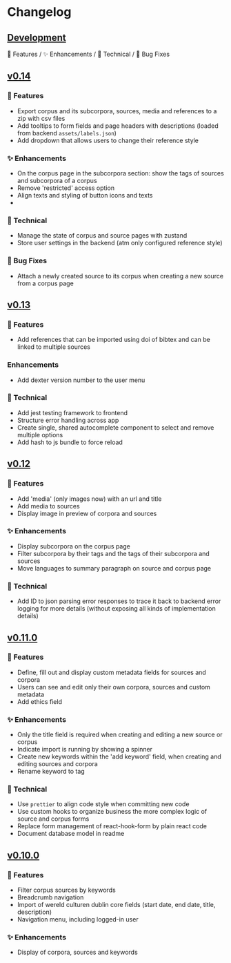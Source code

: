 # Changelog

## [Development](https://github.com/knaw-huc/Dexter/tree/development)
🧪 Features / ✨ Enhancements / 🔧 Technical / 🐛 Bug Fixes

## [v0.14](https://github.com/knaw-huc/Dexter/releases/tag/v0.14.2)
### 🧪 Features 
- Export corpus and its subcorpora, sources, media and references to a zip with csv files
- Add tooltips to form fields and page headers with descriptions (loaded from backend `assets/labels.json`)
- Add dropdown that allows users to change their reference style 

### ✨ Enhancements 
- On the corpus page in the subcorpora section: show the tags of sources and subcorpora of a corpus   
- Remove 'restricted' access option
- Align texts and styling of button icons and texts
- 
### 🔧 Technical 
- Manage the state of corpus and source pages with zustand
- Store user settings in the backend (atm only configured reference style)

### 🐛 Bug Fixes
- Attach a newly created source to its corpus when creating a new source from a corpus page

## [v0.13](https://github.com/knaw-huc/Dexter/releases/tag/v0.13.2)
### 🧪 Features
- Add references that can be imported using doi of bibtex and can be linked to multiple sources

### Enhancements
- Add dexter version number to the user menu

### 🔧 Technical 
- Add jest testing framework to frontend
- Structure error handling across app
- Create single, shared autocomplete component to select and remove multiple options
- Add hash to js bundle to force reload


## [v0.12](https://github.com/knaw-huc/Dexter/releases/tag/v0.12.2)
### 🧪 Features 
- Add 'media' (only images now) with an url and title
- Add media to sources
- Display image in preview of corpora and sources

### ✨ Enhancements 
- Display subcorpora on the corpus page
- Filter subcorpora by their tags and the tags of their subcorpora and sources
- Move languages to summary paragraph on source and corpus page

### 🔧 Technical
- Add ID to json parsing error responses to trace it back to backend error logging for more details 
  (without exposing all kinds of implementation details)

## [v0.11.0](https://github.com/knaw-huc/Dexter/releases/tag/v0.11.0)

### 🧪 Features
- Define, fill out and display custom metadata fields for sources and corpora
- Users can see and edit only their own corpora, sources and custom metadata
- Add ethics field

### ✨ Enhancements
- Only the title field is required when creating and editing a new source or corpus
- Indicate import is running by showing a spinner
- Create new keywords within the 'add keyword' field, when creating and editing sources and corpora
- Rename keyword to tag

### 🔧 Technical
- Use `prettier` to align code style when committing new code
- Use custom hooks to organize business the more complex logic of source and corpus forms
- Replace form management of react-hook-form by plain react code
- Document database model in readme

## [v0.10.0](https://github.com/knaw-huc/Dexter/releases/tag/v0.10.0)

### 🧪 Features
- Filter corpus sources by keywords
- Breadcrumb navigation
- Import of wereld culturen dublin core fields (start date, end date, title, description)
- Navigation menu, including logged-in user

### ✨ Enhancements
- Display of corpora, sources and keywords
